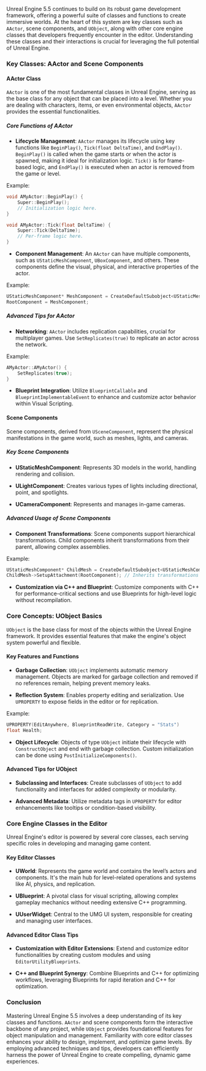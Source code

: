 Unreal Engine 5.5 continues to build on its robust game development framework, offering a powerful suite of classes and functions to create immersive worlds. At the heart of this system are key classes such as `AActor`, scene components, and `UObject`, along with other core engine classes that developers frequently encounter in the editor. Understanding these classes and their interactions is crucial for leveraging the full potential of Unreal Engine.

### Key Classes: AActor and Scene Components

#### AActor Class

`AActor` is one of the most fundamental classes in Unreal Engine, serving as the base class for any object that can be placed into a level. Whether you are dealing with characters, items, or even environmental objects, `AActor` provides the essential functionalities.

##### Core Functions of AActor

- **Lifecycle Management**: `AActor` manages its lifecycle using key functions like `BeginPlay()`, `Tick(float DeltaTime)`, and `EndPlay()`. `BeginPlay()` is called when the game starts or when the actor is spawned, making it ideal for initialization logic. `Tick()` is for frame-based logic, and `EndPlay()` is executed when an actor is removed from the game or level.

Example:
```cpp
void AMyActor::BeginPlay() {
    Super::BeginPlay();
    // Initialization logic here.
}

void AMyActor::Tick(float DeltaTime) {
    Super::Tick(DeltaTime);
    // Per-frame logic here.
}
```

- **Component Management**: An `AActor` can have multiple components, such as `UStaticMeshComponent`, `UBoxComponent`, and others. These components define the visual, physical, and interactive properties of the actor.

Example:
```cpp
UStaticMeshComponent* MeshComponent = CreateDefaultSubobject<UStaticMeshComponent>(TEXT("MeshComponent"));
RootComponent = MeshComponent;
```

##### Advanced Tips for AActor

- **Networking**: `AActor` includes replication capabilities, crucial for multiplayer games. Use `SetReplicates(true)` to replicate an actor across the network.

Example:
```cpp
AMyActor::AMyActor() {
    SetReplicates(true);
}
```

- **Blueprint Integration**: Utilize `BlueprintCallable` and `BlueprintImplementableEvent` to enhance and customize actor behavior within Visual Scripting.

#### Scene Components

Scene components, derived from `USceneComponent`, represent the physical manifestations in the game world, such as meshes, lights, and cameras.

##### Key Scene Components

- **UStaticMeshComponent**: Represents 3D models in the world, handling rendering and collision.

- **ULightComponent**: Creates various types of lights including directional, point, and spotlights.

- **UCameraComponent**: Represents and manages in-game cameras.

##### Advanced Usage of Scene Components

- **Component Transformations**: Scene components support hierarchical transformations. Child components inherit transformations from their parent, allowing complex assemblies.

Example:
```cpp
UStaticMeshComponent* ChildMesh = CreateDefaultSubobject<UStaticMeshComponent>(TEXT("ChildMesh"));
ChildMesh->SetupAttachment(RootComponent); // Inherits transformations
```

- **Customization via C++ and Blueprint**: Customize components with C++ for performance-critical sections and use Blueprints for high-level logic without recompilation.

### Core Concepts: UObject Basics

`UObject` is the base class for most of the objects within the Unreal Engine framework. It provides essential features that make the engine's object system powerful and flexible.

#### Key Features and Functions

- **Garbage Collection**: `UObject` implements automatic memory management. Objects are marked for garbage collection and removed if no references remain, helping prevent memory leaks.

- **Reflection System**: Enables property editing and serialization. Use `UPROPERTY` to expose fields in the editor or for replication.

Example:
```cpp
UPROPERTY(EditAnywhere, BlueprintReadWrite, Category = "Stats")
float Health;
```

- **Object Lifecycle**: Objects of type `UObject` initiate their lifecycle with `ConstructObject` and end with garbage collection. Custom initialization can be done using `PostInitializeComponents()`.

#### Advanced Tips for UObject

- **Subclassing and Interfaces**: Create subclasses of `UObject` to add functionality and interfaces for added complexity or modularity.

- **Advanced Metadata**: Utilize metadata tags in `UPROPERTY` for editor enhancements like tooltips or condition-based visibility.

### Core Engine Classes in the Editor

Unreal Engine's editor is powered by several core classes, each serving specific roles in developing and managing game content.

#### Key Editor Classes

- **UWorld**: Represents the game world and contains the level’s actors and components. It's the main hub for level-related operations and systems like AI, physics, and replication.

- **UBlueprint**: A pivotal class for visual scripting, allowing complex gameplay mechanics without needing extensive C++ programming.

- **UUserWidget**: Central to the UMG UI system, responsible for creating and managing user interfaces.

#### Advanced Editor Class Tips

- **Customization with Editor Extensions**: Extend and customize editor functionalities by creating custom modules and using `EditorUtilityBlueprints`.

- **C++ and Blueprint Synergy**: Combine Blueprints and C++ for optimizing workflows, leveraging Blueprints for rapid iteration and C++ for optimization.

### Conclusion

Mastering Unreal Engine 5.5 involves a deep understanding of its key classes and functions. `AActor` and scene components form the interactive backbone of any project, while `UObject` provides foundational features for object manipulation and management. Familiarity with core editor classes enhances your ability to design, implement, and optimize game levels. By employing advanced techniques and tips, developers can efficiently harness the power of Unreal Engine to create compelling, dynamic game experiences.